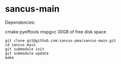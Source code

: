 # sancus-main

Dependencies:

cmake
pyelftools
mspgcc
30GB of free disk space


```
git clone git@github.com:sancus-pma/sancus-main.git
cd sancus main
git submodule init
git submodule update
make
```

